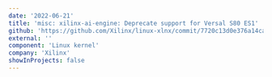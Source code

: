 ```yaml
---
date: '2022-06-21'
title: 'misc: xilinx-ai-engine: Deprecate support for Versal S80 ES1'
github: 'https://github.com/Xilinx/linux-xlnx/commit/7720c13d0e376a14ca4d4128ddf0d7e60c09ea85'
external: ''
component: 'Linux kernel'
company: 'Xilinx'
showInProjects: false
---
```

